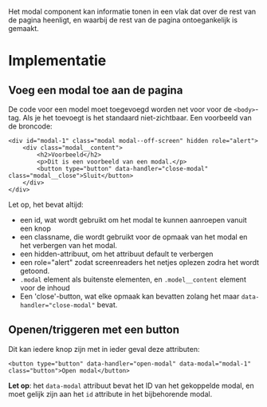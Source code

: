 Het modal component kan informatie tonen in een vlak dat over de rest van de pagina heenligt, en waarbij de rest van de pagina ontoegankelijk is gemaakt.

# Implementatie

## Voeg een modal toe aan de pagina

De code voor een model moet toegevoegd worden net voor voor de `<body>`-tag. Als je het toevoegt is het standaard niet-zichtbaar. Een voorbeeld van de broncode:

```markup
<div id="modal-1" class="modal modal--off-screen" hidden role="alert">
    <div class="modal__content">
        <h2>Voorbeeld</h2>
        <p>Dit is een voorbeeld van een modal.</p>
        <button type="button" data-handler="close-modal" class="modal__close">Sluit</button>
    </div>
</div>
```

Let op, het bevat altijd:

- een id, wat wordt gebruikt om het modal te kunnen aanroepen vanuit een knop
- een classname, die wordt gebruikt voor de opmaak van het modal en het verbergen van het modal.
- een hidden-attribuut, om het attribuut default te verbergen
- een role="alert" zodat screenreaders het netjes oplezen zodra het wordt getoond.
- `.modal` element als buitenste elementen, en `.model__content` element voor de inhoud
- Een 'close'-button, wat elke opmaak kan bevatten zolang het maar `data-handler="close-modal"` bevat.

## Openen/triggeren met een button

Dit kan iedere knop zijn met in ieder geval deze attributen:

```markup
<button type="button" data-handler="open-modal" data-modal="modal-1" class="button">Open modal</button>
```

**Let op**: het `data-modal` attribuut bevat het ID van het gekoppelde modal, en moet gelijk zijn aan het `id` attribute in het bijbehorende modal.
